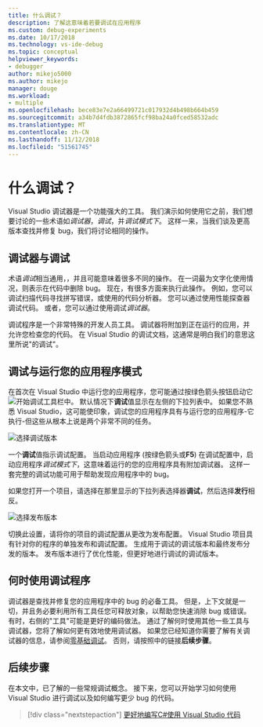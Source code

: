 ```yaml
---
title: 什么调试？
description: 了解这意味着若要调试在应用程序
ms.custom: debug-experiments
ms.date: 10/17/2018
ms.technology: vs-ide-debug
ms.topic: conceptual
helpviewer_keywords:
- debugger
author: mikejo5000
ms.author: mikejo
manager: douge
ms.workload:
- multiple
ms.openlocfilehash: bece83e7e2a66499721c017932d4b498b664b459
ms.sourcegitcommit: a34b7d4fdb3872865fcf98ba24a0fced58532adc
ms.translationtype: MT
ms.contentlocale: zh-CN
ms.lasthandoff: 11/12/2018
ms.locfileid: "51561745"
---
```

# <a name="what-is-debugging"></a>什么调试？

Visual Studio 调试器是一个功能强大的工具。 我们演示如何使用它之前，我们想要讨论的一些术语如*调试器*，*调试*，并*调试模式下*。 这样一来，当我们谈及更高版本查找并修复 bug，我们将讨论相同的操作。

## <a name="debugger-vs-debugging"></a>调试器与调试

术语*调试*相当通用，，并且可能意味着很多不同的操作。 在一词最为文字化使用情况，则表示在代码中删除 bug。 现在，有很多方面来执行此操作。 例如，您可以调试扫描代码寻找拼写错误，或使用的代码分析器。 您可以通过使用性能探查器调试代码。 或者，您可以通过使用调试*调试器*。

调试程序是一个非常特殊的开发人员工具。 调试器将附加到正在运行的应用，并允许您检查您的代码。 在 Visual Studio 的调试文档，这通常是明白我们的意思这里所说"的调试"。

## <a name="debug-mode-vs-running-your-app"></a>调试与运行您的应用程序模式

在首次在 Visual Studio 中运行您的应用程序，您可能通过按绿色箭头按钮启动它![开始调试](../debugger/media/dbg-tour-start-debugging.png "开始调试")工具栏中。 默认情况下**调试**值显示在左侧的下拉列表中。 如果您不熟悉 Visual Studio，这可能使印象，调试您的应用程序具有与运行您的应用程序-它执行-但这些从根本上说是两个非常不同的任务。

![选择调试版本](../debugger/media/what-is-debugging-debug-build.png)

一个**调试**值指示调试配置。 当启动应用程序 (按绿色箭头或**F5**) 在调试配置中，启动应用程序*调试模式下*，这意味着运行的您的应用程序具有附加调试器。 这样一套完整的调试功能可用于帮助发现应用程序中的 bug。

如果您打开一个项目，请选择在那里显示的下拉列表选择器**调试**，然后选择**发行**相反。

![选择发布版本](../debugger/media/what-is-debugging-release-build.png)

切换此设置，请将你的项目的调试配置从更改为发布配置。 Visual Studio 项目具有针对你的程序的单独发布和调试配置。 生成用于调试的调试版本和最终发布分发的版本。 发布版本进行了优化性能，但更好地进行调试的调试版本。

## <a name="when-to-use-a-debugger"></a>何时使用调试程序

调试器是查找并修复您的应用程序中的 bug 的必备工具。 但是，上下文就是一切，并且务必要利用所有工具任您可释放对象，以帮助您快速消除 bug 或错误。 有时，右侧的"工具"可能是更好的编码做法。 通过了解何时使用其他一些工具与调试器，您将了解如何更有效地使用调试器。 如果您已经知道你需要了解有关调试器的信息，请参阅[零基础调试](../debugger/debugging-absolute-beginners.md)。 否则，请按照中的链接**后续步骤**。

## <a name="next-steps"></a>后续步骤

在本文中，已了解的一些常规调试概念。 接下来，您可以开始学习如何使用 Visual Studio 进行调试以及如何编写更少 bug 的代码。

> [!div class="nextstepaction"]
> [更好地编写C#使用 Visual Studio 代码](../debugger/write-better-code-with-visual-studio.md)
